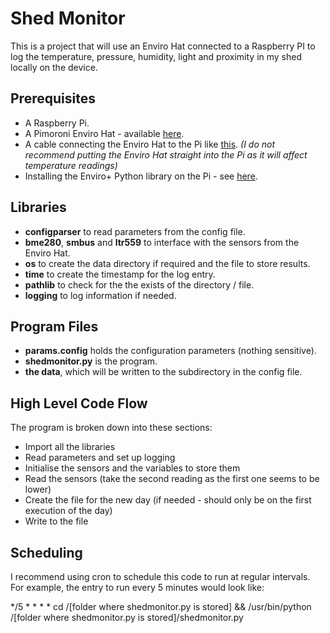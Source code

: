 # Shed Monitor
This is a project that will use an Enviro Hat connected to a Raspberry PI to log the temperature, pressure, humidity, light and proximity in my shed locally on the device.

## Prerequisites
- A Raspberry Pi.
- A Pimoroni Enviro Hat - available [here](https://shop.pimoroni.com/products/enviro?variant=31155658489939).
- A cable connecting the Enviro Hat to the Pi like [this](https://shop.pimoroni.com/products/gpio-ribbon-cable-for-raspberry-pi-model-a-b-40-pins?variant=1005871341). *(I do not recommend putting the Enviro Hat straight into the Pi as it will affect temperature readings)*
- Installing the Enviro+ Python library on the Pi - see [here](https://learn.pimoroni.com/article/getting-started-with-enviro-plus).

## Libraries
- **configparser** to read parameters from the config file.
- **bme280**, **smbus** and **ltr559** to interface with the sensors from the Enviro Hat.
- **os** to create the data directory if required and the file to store results.
- **time** to create the timestamp for the log entry.
- **pathlib** to check for the the exists of the directory / file.
- **logging** to log information if needed.

## Program Files
- **params.config** holds the configuration parameters (nothing sensitive).
- **shedmonitor.py** is the program.
- **the data**, which will be written to the subdirectory in the config file. 

## High Level Code Flow
The program is broken down into these sections:
- Import all the libraries
- Read parameters and set up logging
- Initialise the sensors and the variables to store them
- Read the sensors (take the second reading as the first one seems to be lower)
- Create the file for the new day (if needed - should only be on the first execution of the day)
- Write to the file

## Scheduling
I recommend using cron to schedule this code to run at regular intervals. For example, the entry to run every 5 minutes would look like:

\*/5 \* \* \* \* cd /\[folder where shedmonitor.py is stored\] && /usr/bin/python /\[folder where shedmonitor.py is stored\]/shedmonitor.py  
